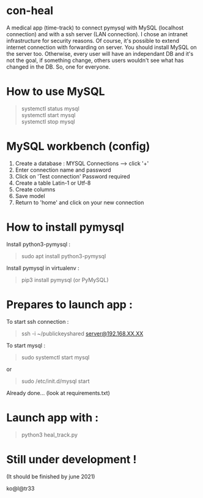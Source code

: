 # con-heal
A medical app (time-track) to connect pymysql with MySQL (localhost connection) and with a ssh server (LAN connection).
I chose an intranet infrastructure for security reasons. Of course, it's possible to extend internet connection with forwarding on server.
You should install MySQL on the server too. Otherwise, every user will have an independant DB and it's not the goal, if something change, others users wouldn't see what has changed in the DB. So, one for everyone.

# How to use MySQL

> systemctl status mysql \
> systemctl start mysql \
> systemctl stop mysql

# MySQL workbench (config)

1) Create a database :
MYSQL Connections --> click '+'
2) Enter connection name and password
3) Click on 'Test connection'
Password required
4) Create a table
Latin-1 or Utf-8
5) Create columns
6) Save model
7) Return to 'home' and click on your new connection

# How to install pymysql

Install python3-pymysql :
> sudo apt install python3-pymysql

Install pymysql in virtualenv :
> pip3 install pymysql (or PyMySQL)

# Prepares to launch app :
To start ssh connection :

> ssh -i ~/publickeyshared server@192.168.XX.XX

To start mysql :

> sudo systemctl start mysql

or

> sudo /etc/init.d/mysql start

Already done... (look at requirements.txt)

# Launch app with :
> python3 heal_track.py

# Still under development !
(It should be finished by june 2021)

ko@l@tr33
